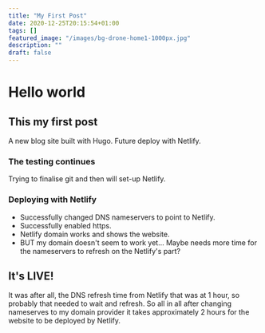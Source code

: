 ```yaml
---
title: "My First Post"
date: 2020-12-25T20:15:54+01:00
tags: []
featured_image: "/images/bg-drone-home1-1000px.jpg"
description: ""
draft: false
---
```


# Hello world
## This my first post
A new blog site built with Hugo.
Future deploy with Netlify.

### The testing continues
Trying to finalise git and then will set-up Netlify.

### Deploying with Netlify
- Successfully changed DNS nameservers to point to Netlify.
- Successfully enabled https.
- Netlify domain works and shows the website.
- BUT my domain doesn't seem to work yet... Maybe needs more time for the nameservers to refresh on the Netlify's part? 


## It's LIVE!
It was after all, the DNS refresh time from Netlify that was at 1 hour, so probably that needed to wait and refresh. So all in all after changing nameserves to my domain provider it takes approximately 2 hours for the website to be deployed by Netlify.
